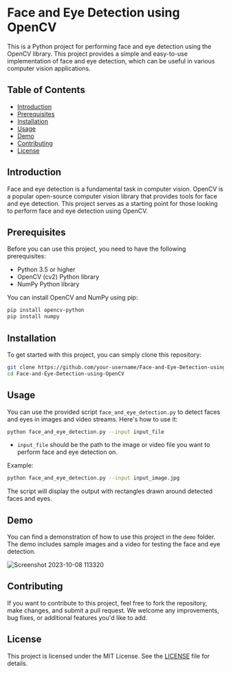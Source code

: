 # Face and Eye Detection using OpenCV

This is a Python project for performing face and eye detection using the OpenCV library. This project provides a simple and easy-to-use implementation of face and eye detection, which can be useful in various computer vision applications.

## Table of Contents

- [Introduction](#introduction)
- [Prerequisites](#prerequisites)
- [Installation](#installation)
- [Usage](#usage)
- [Demo](#demo)
- [Contributing](#contributing)
- [License](#license)

## Introduction

Face and eye detection is a fundamental task in computer vision. OpenCV is a popular open-source computer vision library that provides tools for face and eye detection. This project serves as a starting point for those looking to perform face and eye detection using OpenCV.

## Prerequisites

Before you can use this project, you need to have the following prerequisites:

- Python 3.5 or higher
- OpenCV (cv2) Python library
- NumPy Python library

You can install OpenCV and NumPy using pip:

```bash
pip install opencv-python
pip install numpy
```

## Installation

To get started with this project, you can simply clone this repository:

```bash
git clone https://github.com/your-username/Face-and-Eye-Detection-using-OpenCV.git
cd Face-and-Eye-Detection-using-OpenCV
```

## Usage

You can use the provided script `face_and_eye_detection.py` to detect faces and eyes in images and video streams. Here's how to use it:

```bash
python face_and_eye_detection.py --input input_file
```

- `input_file` should be the path to the image or video file you want to perform face and eye detection on.

Example:

```bash
python face_and_eye_detection.py --input input_image.jpg
```

The script will display the output with rectangles drawn around detected faces and eyes.

## Demo

You can find a demonstration of how to use this project in the `demo` folder. The demo includes sample images and a video for testing the face and eye detection.

![Screenshot 2023-10-08 113320](https://github.com/Methilesh/Face-and-Eye-Detection/assets/141352214/f79c3f7f-050e-4887-bed5-1841d75cc007)


## Contributing

If you want to contribute to this project, feel free to fork the repository, make changes, and submit a pull request. We welcome any improvements, bug fixes, or additional features you'd like to add.

## License

This project is licensed under the MIT License. See the [LICENSE](LICENSE) file for details.

